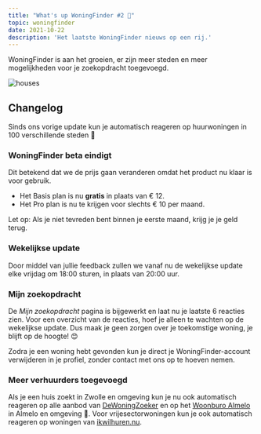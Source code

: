 ```yaml
---
title: "What's up WoningFinder #2 👀"
topic: woningfinder
date: 2021-10-22
description: 'Het laatste WoningFinder nieuws op een rij.'
---
```


WoningFinder is aan het groeien, er zijn meer steden en meer mogelijkheden voor je zoekopdracht toegevoegd.

![houses](https://static.woningfinder.nl/news/houses.jpg)

## Changelog

Sinds ons vorige update kun je automatisch reageren op huurwoningen in 100 verschillende steden 🎉

### WoningFinder beta eindigt
Dit betekend dat we de prijs gaan veranderen omdat het product nu klaar is voor gebruik.

- Het Basis plan is nu **gratis** in plaats van € 12.
- Het Pro plan is nu te krijgen voor slechts € 10 per maand.

Let op: Als je niet tevreden bent binnen je eerste maand, krijg je je geld terug.

### Wekelijkse update
Door middel van jullie feedback zullen we vanaf nu de wekelijkse update elke vrijdag om 18:00 sturen, in plaats van 20:00 uur.

### Mijn zoekopdracht
De _Mijn zoekopdracht_ pagina is bijgewerkt en laat nu je laatste 6 reacties zien. Voor een overzicht van de reacties, hoef je alleen te wachten op de wekelijkse update. Dus maak je geen zorgen over je toekomstige woning, je blijft op de hoogte! 😊

Zodra je een woning hebt gevonden kun je direct je WoningFinder-account verwijderen in je profiel, zonder contact met ons op te hoeven nemen.

### Meer verhuurders toegevoegd
Als je een huis zoekt in Zwolle en omgeving kun je nu ook automatisch reageren op alle aanbod van [DeWoningZoeker](https://www.dewoningzoeker.nl) en op het [Woonburo Almelo](https://www.woonburoalmelo.nl) in Almelo en omgeving 👀. Voor vrijesectorwoningen kun je ook automatisch reageren op woningen van [ikwilhuren.nu](https://ikwilhuren.nu).
